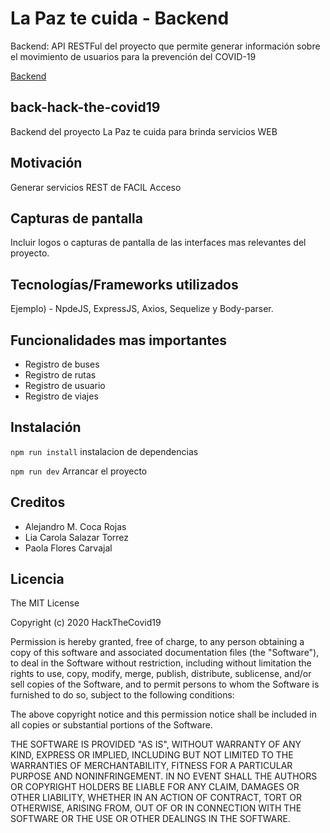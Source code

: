 # La Paz te cuida - Backend
Backend: API RESTFul del proyecto que permite generar información sobre el movimiento de usuarios para la prevención del COVID-19

[Backend](https://github.com/alxmcr/back-hack-the-covid19)
## back-hack-the-covid19
Backend del proyecto La Paz te cuida para brinda servicios WEB 

## Motivación
Generar servicios REST de FACIL Acceso

## Capturas de pantalla
Incluir logos o capturas de pantalla de las interfaces mas relevantes del proyecto.

## Tecnologías/Frameworks utilizados
Ejemplo) - NpdeJS, ExpressJS, Axios, Sequelize y Body-parser. 

## Funcionalidades mas importantes
- Registro de buses
- Registro de rutas
- Registro de usuario
- Registro de viajes

## Instalación

`npm run install`
instalacion de dependencias

`npm run dev`
Arrancar el proyecto

## Creditos
- Alejandro M. Coca Rojas
- Lia Carola Salazar Torrez
- Paola Flores Carvajal

## Licencia

The MIT License

Copyright (c) 2020 HackTheCovid19

Permission is hereby granted, free of charge, to any person obtaining a copy
of this software and associated documentation files (the "Software"), to deal
in the Software without restriction, including without limitation the rights
to use, copy, modify, merge, publish, distribute, sublicense, and/or sell
copies of the Software, and to permit persons to whom the Software is
furnished to do so, subject to the following conditions:

The above copyright notice and this permission notice shall be included in
all copies or substantial portions of the Software.

THE SOFTWARE IS PROVIDED "AS IS", WITHOUT WARRANTY OF ANY KIND, EXPRESS OR
IMPLIED, INCLUDING BUT NOT LIMITED TO THE WARRANTIES OF MERCHANTABILITY,
FITNESS FOR A PARTICULAR PURPOSE AND NONINFRINGEMENT. IN NO EVENT SHALL THE
AUTHORS OR COPYRIGHT HOLDERS BE LIABLE FOR ANY CLAIM, DAMAGES OR OTHER
LIABILITY, WHETHER IN AN ACTION OF CONTRACT, TORT OR OTHERWISE, ARISING FROM,
OUT OF OR IN CONNECTION WITH THE SOFTWARE OR THE USE OR OTHER DEALINGS IN
THE SOFTWARE.